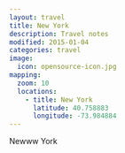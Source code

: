 ```yaml
---
layout: travel
title: New York
description: Travel notes
modified: 2015-01-04
categories: travel
image:
  icon: opensource-icon.jpg
mapping:
  zoom: 10
  locations:
    - title: New York
      latitude: 40.758883
      longitude: -73.984884
---
```


Newww York